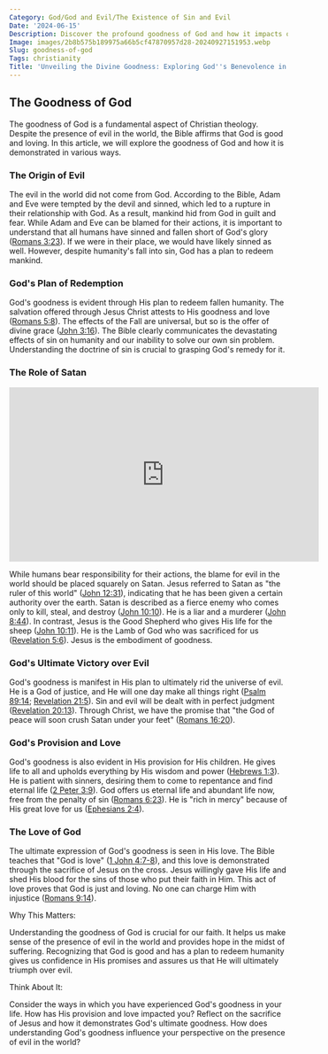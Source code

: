 ```yaml
---
Category: God/God and Evil/The Existence of Sin and Evil
Date: '2024-06-15'
Description: Discover the profound goodness of God and how it impacts our lives in this enlightening article that delves into divine benevolence and grace. Uncover the essence of God's goodness and its transformative power.
Image: images/2b8b575b189975a66b5cf47870957d28-20240927151953.webp
Slug: goodness-of-god
Tags: christianity
Title: 'Unveiling the Divine Goodness: Exploring God''s Benevolence in Christian Faith'
---
```


## The Goodness of God

The goodness of God is a fundamental aspect of Christian theology. Despite the presence of evil in the world, the Bible affirms that God is good and loving. In this article, we will explore the goodness of God and how it is demonstrated in various ways.

### The Origin of Evil

The evil in the world did not come from God. According to the Bible, Adam and Eve were tempted by the devil and sinned, which led to a rupture in their relationship with God. As a result, mankind hid from God in guilt and fear. While Adam and Eve can be blamed for their actions, it is important to understand that all humans have sinned and fallen short of God's glory ([Romans 3:23](https://www.bibleref.com/Romans/3/Romans-3-23.html)). If we were in their place, we would have likely sinned as well. However, despite humanity's fall into sin, God has a plan to redeem mankind.

### God's Plan of Redemption

God's goodness is evident through His plan to redeem fallen humanity. The salvation offered through Jesus Christ attests to His goodness and love ([Romans 5:8](https://www.bibleref.com/Romans/5/Romans-5-8.html)). The effects of the Fall are universal, but so is the offer of divine grace ([John 3:16](https://www.bibleref.com/John/3/John-3-16.html)). The Bible clearly communicates the devastating effects of sin on humanity and our inability to solve our own sin problem. Understanding the doctrine of sin is crucial to grasping God's remedy for it.

### The Role of Satan


<iframe width="560" height="315" src="https://www.youtube.com/embed/CJbSlrbmxus" frameborder="0" allow="autoplay; encrypted-media" allowfullscreen></iframe>


While humans bear responsibility for their actions, the blame for evil in the world should be placed squarely on Satan. Jesus referred to Satan as "the ruler of this world" ([John 12:31](https://www.bibleref.com/John/12/John-12-31.html)), indicating that he has been given a certain authority over the earth. Satan is described as a fierce enemy who comes only to kill, steal, and destroy ([John 10:10](https://www.bibleref.com/John/10/John-10-10.html)). He is a liar and a murderer ([John 8:44](https://www.bibleref.com/John/8/John-8-44.html)). In contrast, Jesus is the Good Shepherd who gives His life for the sheep ([John 10:11](https://www.bibleref.com/John/10/John-10-11.html)). He is the Lamb of God who was sacrificed for us ([Revelation 5:6](https://www.bibleref.com/Revelation/5/Revelation-5-6.html)). Jesus is the embodiment of goodness.

### God's Ultimate Victory over Evil

God's goodness is manifest in His plan to ultimately rid the universe of evil. He is a God of justice, and He will one day make all things right ([Psalm 89:14](https://www.bibleref.com/Psalm/89/Psalm-89-14.html); [Revelation 21:5](https://www.bibleref.com/Revelation/21/Revelation-21-5.html)). Sin and evil will be dealt with in perfect judgment ([Revelation 20:13](https://www.bibleref.com/Revelation/20/Revelation-20-13.html)). Through Christ, we have the promise that "the God of peace will soon crush Satan under your feet" ([Romans 16:20](https://www.bibleref.com/Romans/16/Romans-16-20.html)).

### God's Provision and Love

God's goodness is also evident in His provision for His children. He gives life to all and upholds everything by His wisdom and power ([Hebrews 1:3](https://www.bibleref.com/Hebrews/1/Hebrews-1-3.html)). He is patient with sinners, desiring them to come to repentance and find eternal life ([2 Peter 3:9](https://www.bibleref.com/2-Peter/3/2-Peter-3-9.html)). God offers us eternal life and abundant life now, free from the penalty of sin ([Romans 6:23](https://www.bibleref.com/Romans/6/Romans-6-23.html)). He is "rich in mercy" because of His great love for us ([Ephesians 2:4](https://www.bibleref.com/Ephesians/2/Ephesians-2-4.html)).

### The Love of God

The ultimate expression of God's goodness is seen in His love. The Bible teaches that "God is love" ([1 John 4:7-8](https://www.bibleref.com/1-John/4/1-John-4-7.html)), and this love is demonstrated through the sacrifice of Jesus on the cross. Jesus willingly gave His life and shed His blood for the sins of those who put their faith in Him. This act of love proves that God is just and loving. No one can charge Him with injustice ([Romans 9:14](https://www.bibleref.com/Romans/9/Romans-9-14.html)).

Why This Matters:

Understanding the goodness of God is crucial for our faith. It helps us make sense of the presence of evil in the world and provides hope in the midst of suffering. Recognizing that God is good and has a plan to redeem humanity gives us confidence in His promises and assures us that He will ultimately triumph over evil.

Think About It:

Consider the ways in which you have experienced God's goodness in your life. How has His provision and love impacted you? Reflect on the sacrifice of Jesus and how it demonstrates God's ultimate goodness. How does understanding God's goodness influence your perspective on the presence of evil in the world?